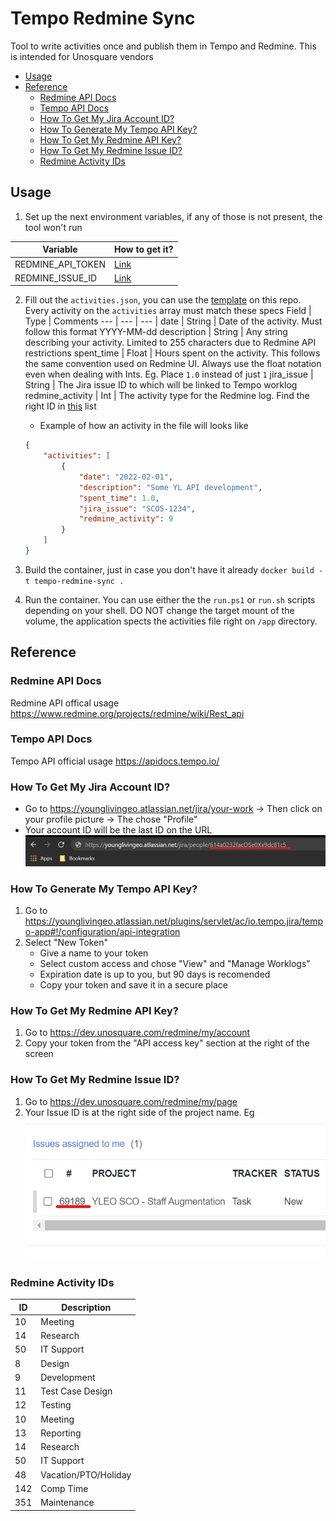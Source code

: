 # Tempo Redmine Sync
Tool to write activities once and publish them in Tempo and Redmine. This is intended for Unosquare vendors

* [Usage](#usage)
* [Reference](#reference)
    * [Redmine API Docs](#redmine-api-docs)
    * [Tempo API Docs](#tempo-api-docs)
    * [How To Get My Jira Account ID?](#how-to-get-my-jira-account-id)
    * [How To Generate My Tempo API Key?](#how-to-generate-my-tempo-api-key)
    * [How To Get My Redmine API Key?](#how-to-get-my-redmine-api-key)
    * [How To Get My Redmine Issue ID?](#how-to-get-my-redmine-issue-id)
    * [Redmine Activity IDs](#redmine-activity-ids)

## Usage
1. Set up the next environment variables, if any of those is not present, the tool won't run

| Variable          | How to get it?                                         |
| ------------------|--------------------------------------------------------|
| REDMINE_API_TOKEN | [Link](#how-to-get-my-redmine-api-key)                 |
| REDMINE_ISSUE_ID  | [Link](#how-to-get-my-redmine-issue-id)                |

2. Fill out the `activities.json`, you can use the [template](./docs/activities.json) on this repo. Every activity on the `activities` array must match these specs
    Field | Type | Comments
    --- | --- | --- |
    date | String | Date of the activity. Must follow this format YYYY-MM-dd
    description | String | Any string describing your activity. Limited to 255 characters due to Redmine API restrictions
    spent_time | Float | Hours spent on the activity. This follows the same convention used on Redmine UI. Always use the float notation even when dealing with Ints. Eg. Place `1.0` instead of just `1`
    jira_issue | String | The Jira issue ID to which will be linked to Tempo worklog
    redmine_activity | Int | The activity type for the Redmine log. Find the right ID in [this](#redmine-activity-ids) list

    * Example of how an activity in the file will looks like
    ```json
    {
        "activities": [
            {
                "date": "2022-02-01",
                "description": "Some YL API development",
                "spent_time": 1.0,
                "jira_issue": "SCO5-1234",
                "redmine_activity": 9
            }
        ]
    }
    ```
3. Build the container, just in case you don't have it already
    `docker build -t tempo-redmine-sync .`
4. Run the container. You can use either the the `run.ps1` or `run.sh` scripts depending on your shell. DO NOT change the target mount of the volume, the application spects the activities file right on `/app` directory.

## Reference

### Redmine API Docs
Redmine API offical usage https://www.redmine.org/projects/redmine/wiki/Rest_api

### Tempo API Docs
Tempo API official usage https://apidocs.tempo.io/

### How To Get My Jira Account ID?
- Go to https://younglivingeo.atlassian.net/jira/your-work -> Then click on your profile picture -> The chose "Profile"
- Your account ID will be the last ID on the URL
    <img src="./docs/account-id.png">

### How To Generate My Tempo API Key?
1. Go to https://younglivingeo.atlassian.net/plugins/servlet/ac/io.tempo.jira/tempo-app#!/configuration/api-integration
2. Select "New Token"
    - Give a name to your token
    - Select custom access and chose "View" and "Manage Worklogs"
    - Expiration date is up to you, but 90 days is recomended
    - Copy your token and save it in a secure place

### How To Get My Redmine API Key?
1. Go to https://dev.unosquare.com/redmine/my/account
2. Copy your token from the "API access key" section at the right of the screen

### How To Get My Redmine Issue ID?
1. Go to https://dev.unosquare.com/redmine/my/page
2. Your Issue ID is  at the right side of the project name. Eg
    <img src="./docs/issue-id.png">

### Redmine Activity IDs
ID | Description
--- | --- |
10 | Meeting
14 | Research
50 | IT Support
8 | Design
9 | Development
11 | Test Case Design
12 | Testing
10 | Meeting
13 | Reporting
14 | Research
50 | IT Support
48 | Vacation/PTO/Holiday
142 | Comp Time
351 | Maintenance
